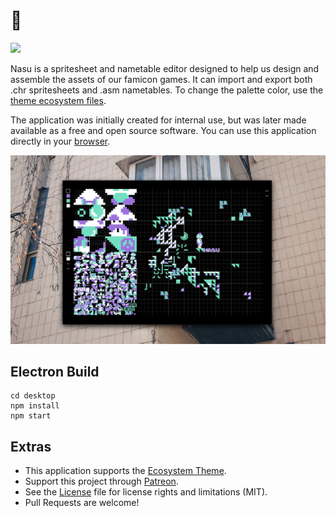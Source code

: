 # 🍆

<img src="https://raw.githubusercontent.com/hundredrabbits/100r.co/master/media/content/characters/nasu.hello.png" width="300"/>

Nasu is a spritesheet and nametable editor designed to help us design and assemble the assets of our famicon games. It can import and export both .chr spritesheets and .asm nametables. To change the palette color, use the [theme ecosystem files](https://github.com/hundredrabbits/Themes).

The application was initially created for internal use, but was later made available as a free and open source software. You can use this application directly in your [browser](https://hundredrabbits.github.io/Nasu).

<img src='https://raw.githubusercontent.com/hundredrabbits/Nasu/master/PREVIEW.jpg' width="600"/>

## Electron Build

```
cd desktop
npm install
npm start
```

## Extras

- This application supports the [Ecosystem Theme](https://github.com/hundredrabbits/Themes).
- Support this project through [Patreon](https://patreon.com/100).
- See the [License](LICENSE.md) file for license rights and limitations (MIT).
- Pull Requests are welcome!
